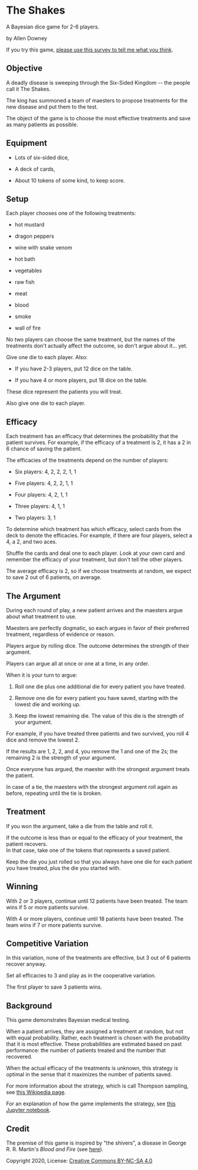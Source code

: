 # The Shakes

A Bayesian dice game for 2-6 players.

by Allen Downey

If you try this game, [please use this survey to tell me what you think](https://forms.gle/NPNSKJ5uv9EvZFRQ7).


## Objective

A deadly disease is sweeping through the Six-Sided Kingdom -- the people call it The Shakes.

The king has summoned a team of maesters to propose treatments for the new disease and put them to the test.

The object of the game is to choose the most effective treatments and save as many patients as possible.


## Equipment 

* Lots of six-sided dice, 

* A deck of cards,

* About 10 tokens of some kind, to keep score.


## Setup

Each player chooses one of the following treatments:

* hot mustard

* dragon peppers

* wine with snake venom

* hot bath

* vegetables

* raw fish

* meat

* blood

* smoke

* wall of fire

No two players can choose the same treatment, but the names of the treatments don't actually affect the outcome, so don't argue about it… yet.

Give one die to each player.  Also:

* If you have 2-3 players, put 12 dice on the table.

* If you have 4 or more players, put 18 dice on the table.

These dice represent the patients you will treat.

Also give one die to each player.


## Efficacy

Each treatment has an efficacy that determines the probability that the patient survives.  For example, if the efficacy of a treatment is 2, it has a 2 in 6 chance of saving the patient.

The efficacies of the treatments depend on the number of players:

* Six players: 4, 2, 2, 2, 1, 1

* Five players: 4, 2, 2, 1, 1

* Four players:  4, 2, 1, 1

* Three players: 4, 1, 1

* Two players: 3, 1

To determine which treatment has which efficacy, select cards from the deck to denote the efficacies.  For example, if there are four players, select a 4, a 2, and two aces.

Shuffle the cards and deal one to each player.  Look at your own card and remember the efficacy of your treatment, but don't tell the other players.

The average efficacy is 2, so if we choose treatments at random, we expect to save 2 out of 6 patients, on average.



## The Argument

During each round of play, a new patient arrives and the maesters argue about what treatment to use.

Maesters are perfectly dogmatic, so each argues in favor of their preferred treatment, regardless of evidence or reason.

Players argue by rolling dice.  The outcome determines the strength of their argument.

Players can argue all at once or one at a time, in any order.

When it is your turn to argue:

1. Roll one die plus one additional die for every patient you have treated.

2. Remove one die for every patient you have saved, starting with the lowest die and working up.

3. Keep the lowest remaining die.  The value of this die is the strength of your argument. 

For example, if you have treated three patients and two survived, you roll 4 dice and remove the lowest 2.

If the results are 1, 2, 2, and 4, you remove the 1 and one of the 2s; the remaining 2 is the strength of your argument.

Once everyone has argued, the maester with the strongest argument treats the patient.

In case of a tie, the maesters with the strongest argument roll again as before, repeating until the tie is broken.


## Treatment

If you won the argument, take a die from the table and roll it.  

If the outcome is less than or equal to the efficacy of your treatment, the patient recovers.  
In that case, take one of the tokens that represents a saved patient.

Keep the die you just rolled so that you always have one die for each patient you have treated, plus the die you started with.


## Winning

With 2 or 3 players, continue until 12 patients have been treated.  The team wins if 5 or more patients survive.

With 4 or more players, continue until 18 patients have been treated.  The team wins if 7 or more patients survive.


## Competitive Variation

In this variation, none of the treatments are effective, but 3 out of 6 patients recover anyway.

Set all efficacies to 3 and play as in the cooperative variation.  

The first player to save 3 patients wins.


## Background

This game demonstrates Bayesian medical testing.  

When a patient arrives, they are assigned a treatment at random, but not with equal probability.
Rather, each treatment is chosen with the probability that it is most effective.
These probabilities are estimated based on past performance: the number of patients treated and the number that recovered.

When the actual efficacy of the treatments is unknown, this strategy is optimal in the sense that it 
maximizes the number of patients saved.

For more information about the strategy, which is call Thompson sampling, see [this Wikipedia page](https://en.wikipedia.org/wiki/Thompson_sampling).

For an explanation of how the game implements the strategy, see [this Jupyter notebook](https://colab.research.google.com/github/AllenDowney/TheShakes/blob/main/shakes.ipynb).


## Credit

The premise of this game is inspired by "the shivers", a disease in George R. R. Martin's *Blood and Fire* (see [here](https://awoiaf.westeros.org/index.php/Shivers)).

Copyright 2020, License: [Creative Commons BY-NC-SA 4.0](https://creativecommons.org/licenses/by-nc-sa/4.0/)


